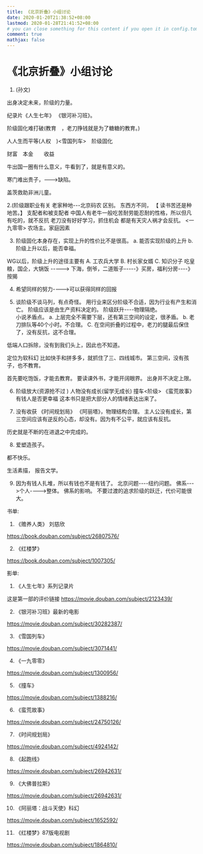 ```yaml
---
title: 《北京折叠》小组讨论
date: 2020-01-20T21:38:52+08:00
lastmod: 2020-01-28T21:41:52+08:00
# you can close something for this content if you open it in config.toml.
comment: true
mathjax: false
---
```



# 《北京折叠》小组讨论

1. (孙文) 

出身决定未来，阶级的力量。  

纪录片《人生七年》 《银河补习班》。

阶级固化难打破(教育　，老刀挣钱就是为了糖糖的教育。)

人人生而平等(人权　)<雪国列车>　阶级固化

财富　本金　　收益　


牛出国一圈有什么意义，牛看到了，就是有意义的。

寒门难出贵子，--->缺陷。

盖茨救助非洲儿童。

2.(阶级跟职业有关 老家种地---北京码农 区别。  东西方不同，  【 读书苦还是种地苦。】  支配者和被支配者   中国人有老牛一般吃苦耐劳能忍耐的性格，所以但凡有吃的，就不反抗   老刀没有好好学习，抓住机会  都是有天灾人祸才会反抗。  <一九零零> 农场主。家庭因素


3. 阶级固化本身存在，实现上升的性价比不是很高。 a. 能否实现阶级的上升  b. 阶级上升以后，能否幸福。

WG以后，阶级上升的途径主要有 A. 工农兵大学  B. 村长家女婿  C. 知识分子 
吃皇粮，国企，大锅饭 -----> 下海，倒爷，二道贩子-----》买房，福利分房----》按揭


4. 希望同样的努力---->可以获得同样的回报


5. 谈阶级不谈马列，有点奇怪。  用行业来区分阶级不合适，因为行业有产生和消亡。 阶级应该是由生产资料决定的。  阶级跃升----物理隔绝。   
小说矛盾点。 a. 上层完全不需要下层，还有第三空间的设定，很矛盾。  b. 老刀排队等40个小时。不合理。 C. 在空间折叠的过程中，老刀的腿最后保住了，没有反抗，这不合理。

低端人口拆除，没有到我们头上，因此也不知道。

定位为软科幻  比如快手和拼多多，就抓住了三、四线城市。 第三空间，没有孩子，也不教育。

首先要吃饱饭，才能去教育。  要读课外书，才能开阔眼界。 出身并不决定上限。

6. 阶级放大(资源抢不过 ) 人物没有成长(留学无成长)   撞车<阶级>  《蛮荒故事》 有钱人是否更幸福  这本书只是把大部分人的情绪表达出来了。

7. 没有收获 《时间规划局》  《阿丽塔》，物理结构合理。 主人公没有成长，第三空间应该有逆反的心态，却没有。因为有不公平，就应该有反抗。  

历史就是不断的在进退之中完成的。


8. 爱塑造孩子。

都不快乐。

生活素描， 报告文学。


9. 因为有钱人扎堆，所以有钱也不是有钱了。 北京问题----纽约问题。  佛系--->个人---->整体。  佛系的影响。  不要过渡的追求阶级的跃迁，代价可能很大。


书单:

1. 《赡养人类》 刘慈欣

https://book.douban.com/subject/26807576/

2. 《红楼梦》

https://book.douban.com/subject/1007305/


影单:
1. 《人生七年》系列记录片

这是第一部的评价链接 https://movie.douban.com/subject/2123439/

2. 《银河补习班》最新的电影

https://movie.douban.com/subject/30282387/

3. 《雪国列车》

https://movie.douban.com/subject/3071441/

4. 《一九零零》

https://movie.douban.com/subject/1300956/

5. 《撞车》

https://movie.douban.com/subject/1388216/

6. 《蛮荒故事》

https://movie.douban.com/subject/24750126/

7. 《时间规划局》

https://movie.douban.com/subject/4924142/

8. 《起跑线》

https://movie.douban.com/subject/26942631/

9. 《大佛普拉斯》

https://movie.douban.com/subject/26942631/

10. 《阿丽塔：战斗天使》科幻

https://movie.douban.com/subject/1652592/

11. 《红楼梦》87版电视剧

https://movie.douban.com/subject/1864810/